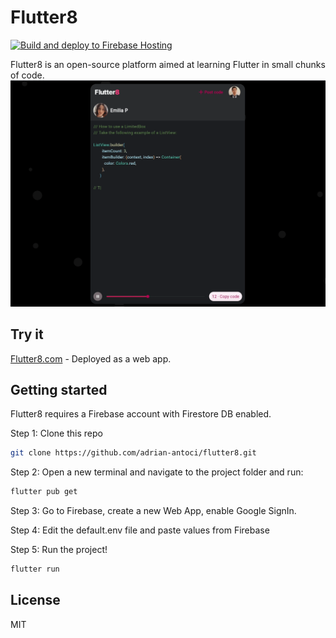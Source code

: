 # Flutter8

[![Build and deploy to Firebase Hosting](https://github.com/adrian-antoci/flutter8/actions/workflows/firebase-deploy-main.yml/badge.svg)](https://github.com/adrian-antoci/flutter8/actions/workflows/firebase-deploy-main.yml)

Flutter8 is an open-source platform aimed at learning Flutter in small chunks of code.
![](./preview.gif)

## Try it

[Flutter8.com](https:/flutter8.com) - Deployed as a web app.

## Getting started

Flutter8 requires a Firebase account with Firestore DB enabled.

Step 1: Clone this repo

```sh
git clone https://github.com/adrian-antoci/flutter8.git
```

Step 2: Open a new terminal and navigate to the project folder and run:

```sh
flutter pub get
```

Step 3: Go to Firebase, create a new Web App, enable Google SignIn.

Step 4: Edit the default.env file and paste values from Firebase

Step 5: Run the project!

```sh
flutter run
```

## License

MIT


